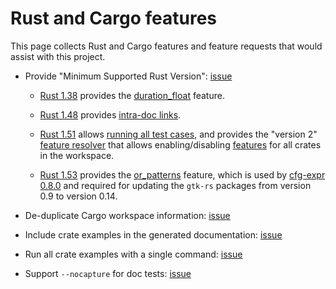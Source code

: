 # Rust and Cargo features

This page collects Rust and Cargo features and feature requests that would assist with this project.

- Provide "Minimum Supported Rust Version": [issue](https://github.com/rust-lang/rust/issues/65262)

  - [Rust 1.38](https://blog.rust-lang.org/2019/09/26/Rust-1.38.0.html) provides the [duration_float](https://blog.rust-lang.org/2019/09/26/Rust-1.38.0.html) feature.

  - [Rust 1.48](https://blog.rust-lang.org/2020/11/19/Rust-1.48.html) provides [intra-doc links](https://doc.rust-lang.org/stable/rustdoc/linking-to-items-by-name.html).

  - [Rust 1.51](https://blog.rust-lang.org/2021/03/25/Rust-1.51.0.html) allows [running all test cases](https://github.com/rust-lang/rust/pull/80053), and provides the "version 2" [feature resolver](https://doc.rust-lang.org/cargo/reference/features.html) that allows enabling/disabling [features](../dev_guide/features.md#updated-feature-resolver) for all crates in the workspace.

  - [Rust 1.53](https://blog.rust-lang.org/2021/06/17/Rust-1.53.0.html) provides the [or_patterns](https://github.com/rust-lang/rfcs/pull/2535) feature, which is used by [cfg-expr 0.8.0](https://github.com/EmbarkStudios/cfg-expr) and required for updating the `gtk-rs` packages from version 0.9 to version 0.14.

- De-duplicate Cargo workspace information: [issue](https://github.com/rust-lang/cargo/issues/8415)

- Include crate examples in the generated documentation:
[issue](https://github.com/rust-lang/cargo/issues/2760)

- Run all crate examples with a single command: [issue](https://github.com/rust-lang/cargo/issues/8356)

- Support `--nocapture` for doc tests: [issue](https://github.com/rust-lang/cargo/issues/1732)
